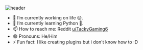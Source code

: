 ![header](https://capsule-render.vercel.app/api?type=waving&color=gradient&height=120&text=Hey%20Yo%20!&animation=fadeIn&fontColor=69ff00&fontSize=40)

- 🔭 I’m currently working on life 😢.
- 🌱 I’m currently learning Python 🐍.
- 📫 How to reach me: Reddit [u/TackyGaming6](https://reddit.com/user/TackyGaming6)
- 😄 Pronouns: He/Him
- ⚡ Fun fact: I like creating plugins but i don't know how to :D
